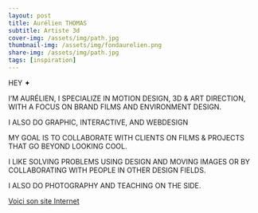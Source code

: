 ```yaml
---
layout: post
title: Aurélien THOMAS
subtitle: Artiste 3d
cover-img: /assets/img/path.jpg
thumbnail-img: /assets/img/fondaurelien.png
share-img: /assets/img/path.jpg
tags: [inspiration]
---
```


HEY ✦

I’M AURÉLIEN, I SPECIALIZE IN MOTION DESIGN, 3D & ART DIRECTION, WITH A FOCUS ON BRAND FILMS AND ENVIRONMENT DESIGN.

I ALSO DO GRAPHIC, INTERACTIVE, AND WEBDESIGN

MY GOAL IS TO COLLABORATE WITH CLIENTS ON FILMS & PROJECTS THAT GO BEYOND LOOKING COOL.

I LIKE SOLVING PROBLEMS USING DESIGN AND MOVING IMAGES OR BY COLLABORATING WITH PEOPLE IN OTHER DESIGN FIELDS.

I ALSO DO PHOTOGRAPHY AND TEACHING ON THE SIDE.

[Voici son site Internet](https://aurelienthms.com/)
